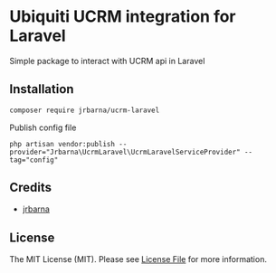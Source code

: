 # Ubiquiti UCRM integration for Laravel

Simple package to interact with UCRM api in Laravel

## Installation

```bash
composer require jrbarna/ucrm-laravel
```
Publish config file

```php artisan vendor:publish --provider="Jrbarna\UcrmLaravel\UcrmLaravelServiceProvider" --tag="config"```

## Credits

-   [jrbarna](https://github.com/jrbarna)

## License

The MIT License (MIT). Please see [License File](LICENSE.md) for more information.
